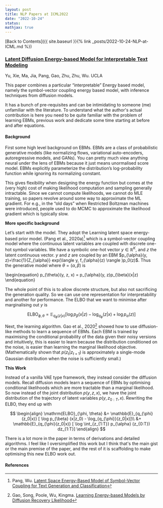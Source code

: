 ```yaml
---
layout: post
title: NLP Papers at ICML2022
date: "2022-10-24"
status:
mathjax: true
---
```


[Back to Contents]({{ site.baseurl }}{% link _posts/2022-10-24-NLP-at-ICML.md %})

### [Latent Diffusion Energy-based Model for Interpretable Text Modeling](https://proceedings.mlr.press/v162/yu22h/yu22h.pdf)
Yu, Xie, Ma, Jia, Pang, Gao, Zhu, Zhu, Wu. UCLA

This paper combines a particular “interpretable” Energy based model, namely the symbol-vector
coupling energy based model, with inference techniques from diffusion models. 

It has a bunch of pre-requisites and can be intimidating to someone (me) unfamiliar with the
literature. To understand what the author's actual contribution is here you need to be quite
familiar with the problem of learning EBMs, previous work and dedicate some time starting at
before and after equations. 

#### Background
First some high level background on EBMs. EBMs are a class of probabilistic generative models
(like normalizing flows, variational auto-encoders, autoregressive models, and GANs). You can
pretty much view anything neural under the lens of EBMs because it just means unormalised score model. EBMs explicitly parameterize the distribution’s log-probability function while ignoring its normalizing
constant. 

This gives flexibility when designing the energy function but comes at the (very
high) cost of making likelihood computation and sampling generally intractable. Since we cannot
compute likelihoods, we cannot do MLE training, so papers revolve around some way to
approximate the ML gradient. For e.g., in the “old days” when Restricted Boltzman machines were
introduced, people used to do MCMC to approximate the likelihood gradient which is typically
slow.

**More specific background**

Let’s start with the model. They adopt the Learning latent space energy-based prior model.
(Pang et al., 2020a)[^Pang] which is a symbol-vector coupling model where the continuous latent
variables are coupled with discrete one-hot symbol variables. We have a symbolic one-hot vector
$y \in \mathbb{R}^K$, and $z$ the latent continuous vector. $y$ and $z$ are coupled by an EBM
$p_{\alpha}(y, z)=\frac{1}{Z_{\alpha}} exp(\langle y, f_{\alpha}(z) \rangle )p_0(z)$. Thus the generative model  where $\theta=(\alpha, \beta)$ is 

\begin{equation}
p_{\theta}(y, z, x) = p_{\alpha}(y, z)p_{\beta}(x|z)
\end{equation}


The whole point of this is to
allow discrete structure, but also not sacrificing the generation quality. So we can use one
representation for interpretability and another for performance. The ELBO that we want to
minimise after marginalising out $y$ is 

$$
\begin{equation}
\mathrm{ELBO}_{\phi, \theta} = \mathbb{E}_{q_{\phi}(z|x)} [ \log p_{\beta} (x|z) - \log_{q_{\phi}}(z|x) + \log p_{\alpha}(z)] 
\end{equation}
$$

Next, the learning algorithm. Gao et al., 2020[^Gao] showed how to use diffusion-like methods to
learn a sequence of EBMs. Each EBM is trained by maximising the conditional probability of the
data given their noisy versions and intuitively, this is easier to learn because the distribution
conditioned on the noise, is easier than learning the marginal likelihood objective.
(Mathematically shown that $p(z_t | z_{t+1})$ is approximately a single-mode Gaussian
distribution when the noise is sufficiently small.)

**This Work**

Instead of a vanilla VAE type framework, they instead consider the diffusion models. Recall
diffusion models learn a sequence of EBMs by optimising conditional likelihoods which are more
tractable than a marginal likelihood. So now instead of the joint distribution $p(y, z, x)$, we
have the joint distribution of the trajectory of latent variables $p(y, z_{0:T}, x)$. Rewriting
the ELBO, they end up with 

$$
\begin{align}
\mathrm{ELBO}_{\phi, \theta}  &= \mathbb{E}_{q_{\phi}  (z_0|x)} [ \log p_{\beta} (x|z_0) - \log_{q_{\phi}}(z_0|x)]\\
&+ \mathbb{E}_{q_{\phi}(z_0|x)} [ \log \int_{z_{1:T}} p_{\alpha} (z_{0:T}) dz_{1:T}]
\end{align}
$$ 

There is a lot more in the paper in terms of derivations and detailed algorithms. I feel like I oversimplified this work but I think that's the main gist or the main premise of the paper, and the rest of it is scaffolding to make optimising this new ELBO work out.

#### **References**

[^Pang]:  Pang, Wu. [Latent Space Energy-Based Model of Symbol-Vector Coupling for Text Generation and Classification](http://proceedings.mlr.press/v139/pang21a/pang21a.pdf)
[^Gao]: Gao, Song, Poole, Wu, Kingma. [Learning Energy-based Models by Diffusion Recovery LIkelihood](https://arxiv.org/pdf/2012.08125v1.pdf)

